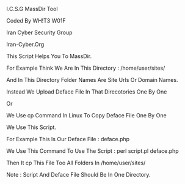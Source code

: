 I.C.S.G MassDir Tool

Coded By WH!T3 W01F

Iran Cyber Security Group

Iran-Cyber.Org

This Script Helps You To MassDir.

For Example Think We Are In This Directory : /home/user/sites/

And In This Directory Folder Names Are Site Urls Or Domain Names.

Instead We Upload Deface File In That Direcotories One By One 

Or

We Use cp Command In Linux To Copy Deface File One By One

We Use This Script.

For Example This Is Our Deface File : deface.php

We Use This Command To Use The Script : perl script.pl deface.php

Then It cp This File Too All Folders In /home/user/sites/ 

Note : Script And Deface File Should Be In One Directory.

